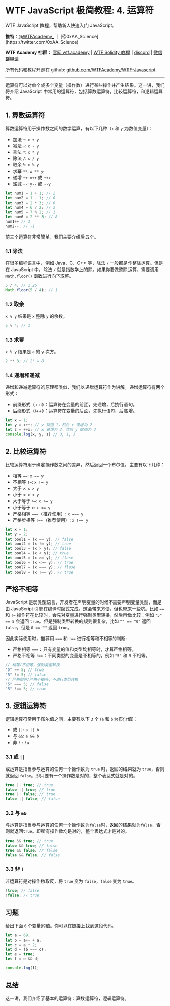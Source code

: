 # WTF JavaScript 极简教程: 4. 运算符

WTF JavaScript 教程，帮助新人快速入门 JavaScript。

**推特**：[@WTFAcademy_](https://twitter.com/WTFAcademy_) ｜ [@0xAA_Science](https://twitter.com/0xAA_Science)

**WTF Academy 社群：** [官网 wtf.academy](https://wtf.academy/) | [WTF Solidity 教程](https://github.com/AmazingAng/WTFSolidity) | [discord](https://discord.wtf.academy/) | [微信群申请](https://docs.google.com/forms/d/e/1FAIpQLSe4KGT8Sh6sJ7hedQRuIYirOoZK_85miz3dw7vA1-YjodgJ-A/viewform?usp=sf_link)

所有代码和教程开源在 github: [github.com/WTFAcademy/WTF-Javascript](https://github.com/WTFAcademy/WTF-Javascript)

---

运算符可以对单个或多个变量（操作数）进行某些操作并产生结果。这一讲，我们将介绍 JavaScript 中常用的运算符，包括算数运算符，比较运算符，和逻辑运算符。

## 1. 算数运算符

算数运算符用于操作数之间的数学运算，有以下几种（`x` 和 `y` 为数值变量）：

- 加法 `+`: `x + y` 
- 减法 `-`: `x - y`
- 乘法 `*`: `x * y`
- 除法 `/`: `x / y`
- 取余 `%`: `x % y`
- 求幂 `**`: `x ** y`
- 递增 `++`: `x++` 或 `++x`
- 递减 `--`: `y--` 或 `--y`
```js
let num1 = 1 + 1; // 2
let num2 = 1 - 1; // 0
let num3 = 2 * 3; // 6
let num4 = 6 / 2; // 3
let num5 = 7 % 2; // 1
let num6 = 2 ** 3; // 8
num1++ // 3
num2--; // -1
```
前三个运算符非常简单，我们主要介绍后五个。

### 1.1 除法

在很多编程语言中，例如 Java、C、C++ 等，除法 `/` 一般都是作整除运算。但是在 JavaScript 中，除法 `/` 就是指数学上的除。如果你要做整除运算，需要调用 `Math.floor()` 函数进行向下取整。

```js
5 / 4; // 1.25
Math.floor(5 / 4); // 1
```

### 1.2 取余

`x % y` 结果是 `x` 整除 `y` 的余数。

```js
5 % 4; // 1
```

### 1.3 求幂

`x % y` 结果是 `a` 的 `y` 次方。

```js
2 ** 3; // 2³ = 8
```

### 1.4 递增和递减

递增和递减运算符的原理都类似，我们以递增运算符作为讲解。递增运算符有两个形式：

- 前缀形式（++i）：运算符在变量的前面，先递增，后执行语句。
- 后缀形式（i++）：运算符在变量的后面，先执行语句，后递增。

```js
let x = 1;
let y = x++; // y 赋值 1，然后 x 递增为 2
let z = ++x; // x 递增为 3，然后 y 赋值为 3
console.log(x, y, z) // 3, 1, 3
```

## 2. 比较运算符

比较运算符用于确定操作数之间的差异，然后返回一个布尔值。主要有以下几种：

- 相等 `==`: `x == y`
- 不相等 `!=`: `x != y`
- 大于 `>`: `x > y`
- 小于 `<`: `x < y`
- 大于等于 `>=`: `x >= y`
- 小于等于 `>`: `x <= y`
- 严格相等 `===`（推荐使用）: `x === y`
- 严格步相等 `!==`（推荐使用）: `x !== y`


```js
let x = 1;
let y = 2;
let bool1 = (x == y); // false
let bool2 = (x != y); // true
let bool3 = (x > y); // false
let bool4 = (x < y); // true
let bool5 = (x >= y); // flase
let bool6 = (x <>= y); // true
let bool7 = (x === y); // flase
let bool8 = (x !== y); // true
```

## 严格不相等

JavaScript 是弱类型语言，开发者在声明变量的时候不需要声明变量类型，而是由 JavaScript 引擎在编译时隐式完成。这会带来方便，但也带来一些坑。比如 `==` 和 `!=` 操作符在比较时，会先对变量进行强制类型转换，然后再做比较：例如 `"5" == 5` 会返回 `true`。但是强制类型转换的规则很复杂，比如 `"" == "0"` 返回 `false`，但是 `0 == ""` 返回 `true`。

因此实际使用时，推荐用 `===` 和 `!==` 进行相等和不相等的判断:

- 严格相等 `===`：只有变量的值和类型均相等时，才算严格相等。
- 严格不相等 `!==`：不同类型的变量是不相等的，例如 `"5"` 和 `5` 不相等。

```js
// 相等/不相等，强制类型转换
"5" == 5; // true
"5" != 5; // false
// 严格相等/严格不相等，不进行类型转换
"5" === 5; // false
"5" !== 5; // true
```

## 3. 逻辑运算符

逻辑运算符常用于布尔值之间，主要有以下 `3` 个 (`a` 和 `b` 为布尔值)：

- 或 `||`: `a || b`
- 与 `&&`: `a && b`
- 非 `!` : `!a`

### 3.1 或 `||`

或运算是指当参与运算的任何一个操作数为 `true` 时，返回的结果就为 `true`，否则就返回 `false`。即只要有一个操作数是对的，整个表达式就是对的。

```js
true || true; // true
false || true; // true
true || false; // true
false || false; // false
```

### 3.2 与 `&&`

与运算是指当参与运算的任何一个操作数为`false`时，返回的结果就为`false`，否则就返回`true`。即所有操作数均是对的，整个表达式才是对的。

```js
true && true; // true
false && true; // false
true && false; // false
false && false; // false
```

### 3.3 非 `!`

非运算符是对操作数取反，将 `true` 变为 `false`，`false` 变为 `true`。
```js
!true; // false
!false; // true
```

## 习题

给出下面 `6` 个变量的值。你可以在[链接](https://playcode.io/1061414)上找到这段代码。

```js
let a = 69;
let b = a++ + a;
let c = a * 2;
let d = (b === c);
let e = true;
let f = e && d;

console.log(f);
```

## 总结

这一讲，我们介绍了基本的运算符：算数运算符，逻辑运算符。

